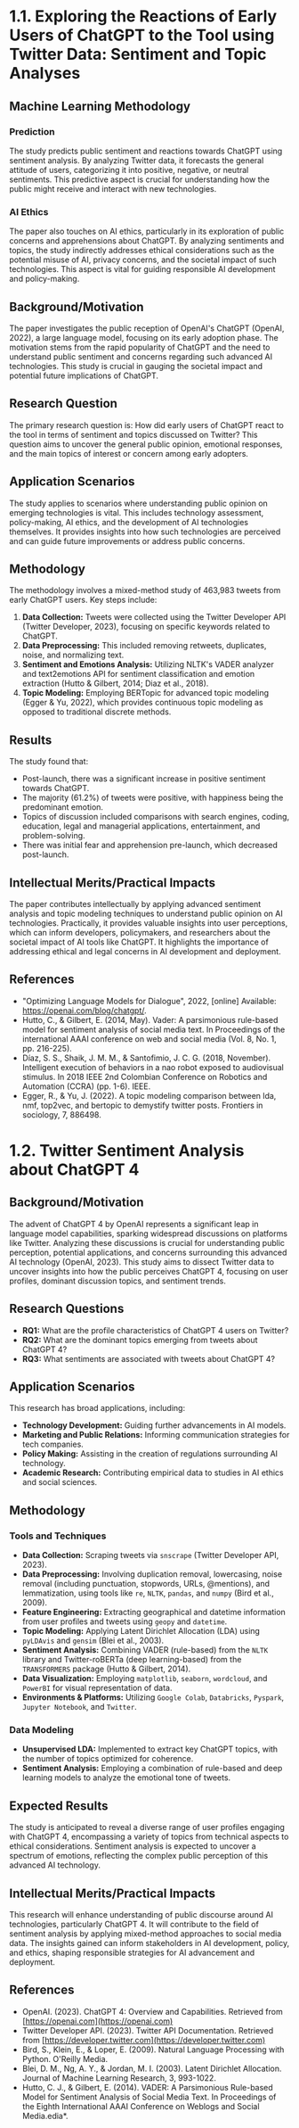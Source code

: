 # 1.1. Exploring the Reactions of Early Users of ChatGPT to the Tool using Twitter Data: Sentiment and Topic Analyses

## Machine Learning Methodology
### Prediction
The study predicts public sentiment and reactions towards ChatGPT using sentiment analysis. By analyzing Twitter data, it forecasts the general attitude of users, categorizing it into positive, negative, or neutral sentiments. This predictive aspect is crucial for understanding how the public might receive and interact with new technologies.

### AI Ethics
The paper also touches on AI ethics, particularly in its exploration of public concerns and apprehensions about ChatGPT. By analyzing sentiments and topics, the study indirectly addresses ethical considerations such as the potential misuse of AI, privacy concerns, and the societal impact of such technologies. This aspect is vital for guiding responsible AI development and policy-making.

## Background/Motivation
The paper investigates the public reception of OpenAI's ChatGPT (OpenAI, 2022), a large language model, focusing on its early adoption phase. The motivation stems from the rapid popularity of ChatGPT and the need to understand public sentiment and concerns regarding such advanced AI technologies. This study is crucial in gauging the societal impact and potential future implications of ChatGPT.

## Research Question
The primary research question is: How did early users of ChatGPT react to the tool in terms of sentiment and topics discussed on Twitter? This question aims to uncover the general public opinion, emotional responses, and the main topics of interest or concern among early adopters.

## Application Scenarios
The study applies to scenarios where understanding public opinion on emerging technologies is vital. This includes technology assessment, policy-making, AI ethics, and the development of AI technologies themselves. It provides insights into how such technologies are perceived and can guide future improvements or address public concerns.

## Methodology
The methodology involves a mixed-method study of 463,983 tweets from early ChatGPT users. Key steps include:
1. **Data Collection:** Tweets were collected using the Twitter Developer API (Twitter Developer, 2023), focusing on specific keywords related to ChatGPT.
2. **Data Preprocessing:** This included removing retweets, duplicates, noise, and normalizing text.
3. **Sentiment and Emotions Analysis:** Utilizing NLTK's VADER analyzer and text2emotions API for sentiment classification and emotion extraction (Hutto & Gilbert, 2014; Diaz et al., 2018).
4. **Topic Modeling:** Employing BERTopic for advanced topic modeling (Egger & Yu, 2022), which provides continuous topic modeling as opposed to traditional discrete methods.

## Results
The study found that:
- Post-launch, there was a significant increase in positive sentiment towards ChatGPT.
- The majority (61.2%) of tweets were positive, with happiness being the predominant emotion.
- Topics of discussion included comparisons with search engines, coding, education, legal and managerial applications, entertainment, and problem-solving.
- There was initial fear and apprehension pre-launch, which decreased post-launch.

## Intellectual Merits/Practical Impacts
The paper contributes intellectually by applying advanced sentiment analysis and topic modeling techniques to understand public opinion on AI technologies. Practically, it provides valuable insights into user perceptions, which can inform developers, policymakers, and researchers about the societal impact of AI tools like ChatGPT. It highlights the importance of addressing ethical and legal concerns in AI development and deployment.

## References
- "Optimizing Language Models for Dialogue", 2022, [online] Available: https://openai.com/blog/chatgpt/.
- Hutto, C., & Gilbert, E. (2014, May). Vader: A parsimonious rule-based model for sentiment analysis of social media text. In Proceedings of the international AAAI conference on web and social media (Vol. 8, No. 1, pp. 216-225).
- Díaz, S. S., Shaik, J. M. M., & Santofimio, J. C. G. (2018, November). Intelligent execution of behaviors in a nao robot exposed to audiovisual stimulus. In 2018 IEEE 2nd Colombian Conference on Robotics and Automation (CCRA) (pp. 1-6). IEEE.
- Egger, R., & Yu, J. (2022). A topic modeling comparison between lda, nmf, top2vec, and bertopic to demystify twitter posts. Frontiers in sociology, 7, 886498.

 



# 1.2. Twitter Sentiment Analysis about ChatGPT 4

## Background/Motivation
The advent of ChatGPT 4 by OpenAI represents a significant leap in language model capabilities, sparking widespread discussions on platforms like Twitter. Analyzing these discussions is crucial for understanding public perception, potential applications, and concerns surrounding this advanced AI technology (OpenAI, 2023). This study aims to dissect Twitter data to uncover insights into how the public perceives ChatGPT 4, focusing on user profiles, dominant discussion topics, and sentiment trends.

## Research Questions
- **RQ1:** What are the profile characteristics of ChatGPT 4 users on Twitter?
- **RQ2:** What are the dominant topics emerging from tweets about ChatGPT 4?
- **RQ3:** What sentiments are associated with tweets about ChatGPT 4?

## Application Scenarios
This research has broad applications, including:
- **Technology Development:** Guiding further advancements in AI models.
- **Marketing and Public Relations:** Informing communication strategies for tech companies.
- **Policy Making:** Assisting in the creation of regulations surrounding AI technology.
- **Academic Research:** Contributing empirical data to studies in AI ethics and social sciences.

## Methodology
### Tools and Techniques
- **Data Collection:** Scraping tweets via `snscrape` (Twitter Developer API, 2023).
- **Data Preprocessing:** Involving duplication removal, lowercasing, noise removal (including punctuation, stopwords, URLs, @mentions), and lemmatization, using tools like `re`, `NLTK`, `pandas`, and `numpy` (Bird et al., 2009).
- **Feature Engineering:** Extracting geographical and datetime information from user profiles and tweets using `geopy` and `datetime`.
- **Topic Modeling:** Applying Latent Dirichlet Allocation (LDA) using `pyLDAvis` and `gensim` (Blei et al., 2003).
- **Sentiment Analysis:** Combining VADER (rule-based) from the `NLTK` library and Twitter-roBERTa (deep learning-based) from the `TRANSFORMERS` package (Hutto & Gilbert, 2014).
- **Data Visualization:** Employing `matplotlib`, `seaborn`, `wordcloud`, and `PowerBI` for visual representation of data.
- **Environments & Platforms:** Utilizing `Google Colab`, `Databricks`, `Pyspark`, `Jupyter Notebook`, and `Twitter`.

### Data Modeling
- **Unsupervised LDA:** Implemented to extract key ChatGPT topics, with the number of topics optimized for coherence.
- **Sentiment Analysis:** Employing a combination of rule-based and deep learning models to analyze the emotional tone of tweets.

## Expected Results
The study is anticipated to reveal a diverse range of user profiles engaging with ChatGPT 4, encompassing a variety of topics from technical aspects to ethical considerations. Sentiment analysis is expected to uncover a spectrum of emotions, reflecting the complex public perception of this advanced AI technology.

## Intellectual Merits/Practical Impacts
This research will enhance understanding of public discourse around AI technologies, particularly ChatGPT 4. It will contribute to the field of sentiment analysis by applying mixed-method approaches to social media data. The insights gained can inform stakeholders in AI development, policy, and ethics, shaping responsible strategies for AI advancement and deployment.

## References
- OpenAI. (2023). ChatGPT 4: Overview and Capabilities. Retrieved from [https://openai.com](https://openai.com)
- Twitter Developer API. (2023). Twitter API Documentation. Retrieved from [https://developer.twitter.com](https://developer.twitter.com)
- Bird, S., Klein, E., & Loper, E. (2009). Natural Language Processing with Python. O'Reilly Media.
- Blei, D. M., Ng, A. Y., & Jordan, M. I. (2003). Latent Dirichlet Allocation. Journal of Machine Learning Research, 3, 993-1022.
- Hutto, C. J., & Gilbert, E. (2014). VADER: A Parsimonious Rule-based Model for Sentiment Analysis of Social Media Text. In Proceedings of the Eighth International AAAI Conference on Weblogs and Social Media.edia*.

